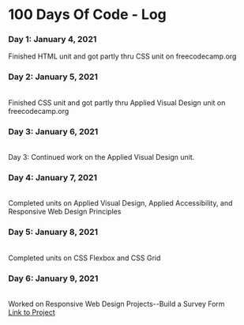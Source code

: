 # 100 Days Of Code - Log

### Day 1: January 4, 2021
Finished HTML unit and got partly thru CSS unit on freecodecamp.org
<br>
<h3><b>Day 2: January 5, 2021</b></h3>
<br>
Finished CSS unit and got partly thru Applied Visual Design unit on freecodecamp.org
<br>
<h3><b>Day 3: January 6, 2021</b></h3>
<br>
Day 3: Continued work on the Applied Visual Design unit. 
<br>
<h3><b>Day 4: January 7, 2021</b></h3>
<br>
Completed units on Applied Visual Design, Applied Accessibility, and Responsive Web Design Principles
<br>
<h3><b>Day 5: January 8, 2021</b></h3>
<br>
Completed units on CSS Flexbox and CSS Grid
<br>
<h3><b>Day 6: January 9, 2021</b></h3>
<br>
Worked on Responsive Web Design Projects--Build a Survey Form
<br>
<a href="https://codepen.io/lmlanigan/pen/RwGBZdr">Link to Project</a>

